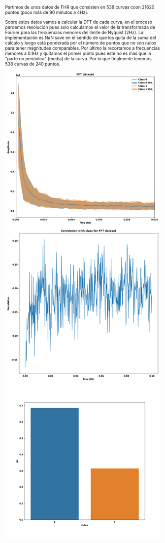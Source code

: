 Partimos de unos datos de FHR que consisten en 538 curvas coon 21620 puntos (poco más de 90 minutos a 4Hz).

Sobre estos datos vamos a calcular la DFT de cada curva, en el proceso perdemos resolución pues solo calculamos el valor
de la transformada de Fourier para las frecuencias menores del límite de Nyquist (2Hz). La implementación es NaN save
en el sentido de que los quita de la suma del cálculo y luego está ponderada por el número de puntos que no son nulos para 
tener magnitudes comparables. Por último la recortamos a frecuencias menores a 0.1Hz y quitamos el primer punto pues este no es mas 
que la "parte no periódica" (media) de la curva. Por lo que finalmente tenemos 538 curvas de 240 puntos.  


![Data desc by class](../Plots/fft_Data/Desc_plot.png)
![Data correlation class](../Plots/fft_Data/Class_correlation.png)
![Class Distribution](../Plots/cdcor_Data/Class_Distribution.png)
